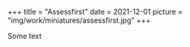 +++
title = "Assessfirst"
date = 2021-12-01
picture = "img/work/miniatures/assessfirst.jpg"
+++

Some text
